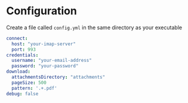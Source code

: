 # Configuration

Create a file called ```config.yml``` in the same directory as your executable
```yaml
connect:
  host: "your-imap-server"
  port: 993
credentials:
  username: "your-email-address"
  password: "your-password"
download:
  attachmentsDirectory: "attachments"
  pageSize: 500
  pattern: '.+.pdf'
debug: false
```